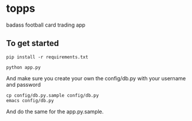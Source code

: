 topps
=====

badass football card trading app


To get started
--------------

```
pip install -r requirements.txt
```

```
python app.py
```

And make sure you create your own the config/db.py with your username and password

```
cp config/db.py.sample config/db.py
emacs config/db.py
```
And do the same for the app.py.sample.